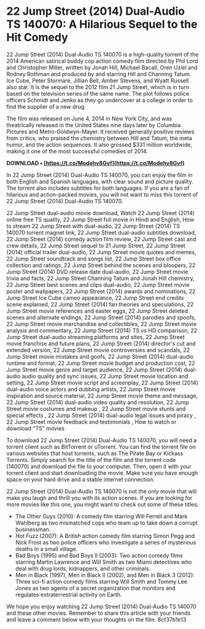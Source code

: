 
 
# 22 Jump Street (2014) Dual-Audio TS 140070: A Hilarious Sequel to the Hit Comedy
 
22 Jump Street (2014) Dual-Audio TS 140070 is a high-quality torrent of the 2014 American satirical buddy cop action comedy film directed by Phil Lord and Christopher Miller, written by Jonah Hill, Michael Bacall, Oren Uziel and Rodney Rothman and produced by and starring Hill and Channing Tatum. Ice Cube, Peter Stormare, Jillian Bell, Amber Stevens, and Wyatt Russell also star. It is the sequel to the 2012 film 21 Jump Street, which is in turn based on the television series of the same name. The plot follows police officers Schmidt and Jenko as they go undercover at a college in order to find the supplier of a new drug.
 
The film was released on June 4, 2014 in New York City, and was theatrically released in the United States nine days later by Columbia Pictures and Metro-Goldwyn-Mayer. It received generally positive reviews from critics, who praised the chemistry between Hill and Tatum, the meta humor, and the action sequences. It also grossed $331 million worldwide, making it one of the most successful comedies of 2014.
 
**DOWNLOAD • [https://t.co/Modehv8Gvf](https://t.co/Modehv8Gvf)**


 
In 22 Jump Street (2014) Dual-Audio TS 140070, you can enjoy the film in both English and Spanish languages, with clear sound and picture quality. The torrent also includes subtitles for both languages. If you are a fan of hilarious and action-packed movies, you will not want to miss this torrent of 22 Jump Street (2014) Dual-Audio TS 140070.
 
22 Jump Street dual-audio movie download,  Watch 22 Jump Street (2014) online free TS quality,  22 Jump Street full movie in Hindi and English,  How to stream 22 Jump Street with dual-audio,  22 Jump Street (2014) TS 140070 torrent magnet link,  22 Jump Street dual-audio subtitles download,  22 Jump Street (2014) comedy action film review,  22 Jump Street cast and crew details,  22 Jump Street sequel to 21 Jump Street,  22 Jump Street (2014) official trailer dual-audio,  22 Jump Street movie quotes and memes,  22 Jump Street soundtrack and songs list,  22 Jump Street box office collection and ratings,  22 Jump Street behind the scenes and bloopers,  22 Jump Street (2014) DVD release date dual-audio,  22 Jump Street movie trivia and facts,  22 Jump Street Channing Tatum and Jonah Hill chemistry,  22 Jump Street best scenes and clips dual-audio,  22 Jump Street movie poster and wallpapers,  22 Jump Street (2014) awards and nominations,  22 Jump Street Ice Cube cameo appearance,  22 Jump Street end credits scene explained,  22 Jump Street (2014) fan theories and speculations,  22 Jump Street movie references and easter eggs,  22 Jump Street deleted scenes and alternate endings,  22 Jump Street (2014) parodies and spoofs,  22 Jump Street movie merchandise and collectibles,  22 Jump Street movie analysis and commentary,  22 Jump Street (2014) TS vs HD comparison,  22 Jump Street dual-audio streaming platforms and sites,  22 Jump Street movie franchise and future plans,  22 Jump Street (2014) director's cut and extended version,  22 Jump Street movie controversies and scandals,  22 Jump Street movie mistakes and goofs,  22 Jump Street (2014) dual-audio runtime and format,  22 Jump Street movie budget and production cost,  22 Jump Street movie genre and target audience,  22 Jump Street (2014) dual-audio audio quality and sync issues,  22 Jump Street movie location and setting,  22 Jump Street movie script and screenplay,  22 Jump Street (2014) dual-audio voice actors and dubbing artists,  22 Jump Street movie inspiration and source material,  22 Jump Street movie theme and message,  22 Jump Street (2014) dual-audio video quality and resolution,  22 Jump Street movie costumes and makeup ,  22 Jump Street movie stunts and special effects ,  22 Jump Street (2014) dual-audio legal issues and piracy ,  22 Jump Street movie feedback and testimonials ,  How to watch or download "TS" movies

To download 22 Jump Street (2014) Dual-Audio TS 140070, you will need a torrent client such as BitTorrent or uTorrent. You can find the torrent file on various websites that host torrents, such as The Pirate Bay or Kickass Torrents. Simply search for the title of the film and the torrent code (140070) and download the file to your computer. Then, open it with your torrent client and start downloading the movie. Make sure you have enough space on your hard drive and a stable internet connection.
 
22 Jump Street (2014) Dual-Audio TS 140070 is not the only movie that will make you laugh and thrill you with its action scenes. If you are looking for more movies like this one, you might want to check out some of these titles:
 
- The Other Guys (2010): A comedy film starring Will Ferrell and Mark Wahlberg as two mismatched cops who team up to take down a corrupt businessman.
- Hot Fuzz (2007): A British action comedy film starring Simon Pegg and Nick Frost as two police officers who investigate a series of mysterious deaths in a small village.
- Bad Boys (1995) and Bad Boys II (2003): Two action comedy films starring Martin Lawrence and Will Smith as two Miami detectives who deal with drug lords, kidnappers, and other criminals.
- Men in Black (1997), Men in Black II (2002), and Men in Black 3 (2012): Three sci-fi action comedy films starring Will Smith and Tommy Lee Jones as two agents of a secret organization that monitors and regulates extraterrestrial activity on Earth.

We hope you enjoy watching 22 Jump Street (2014) Dual-Audio TS 140070 and these other movies. Remember to share this article with your friends and leave a comment below with your thoughts on the film.
 8cf37b1e13
 

